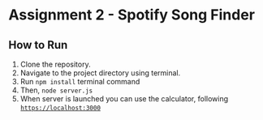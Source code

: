 # Assignment 2 - Spotify Song Finder

## How to Run
1. Clone the repository.
2. Navigate to the project directory using terminal.
3. Run `npm install` terminal command
4. Then, `node server.js`
5. When server is launched you can use the calculator, following <a href="https://localhost:3000">`https://localhost:3000`</a>